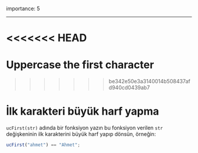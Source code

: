 importance: 5

---

<<<<<<< HEAD
=======
# Uppercase the first character
>>>>>>> be342e50e3a3140014b508437afd940cd0439ab7

# İlk karakteri büyük harf yapma

`ucFirst(str)` adında bir fonksiyon yazın bu fonksiyon verilen `str` değişkeninin ilk karakterini büyük harf yapıp dönsün, örneğin:

```js
ucFirst("ahmet") == "Ahmet";
```
